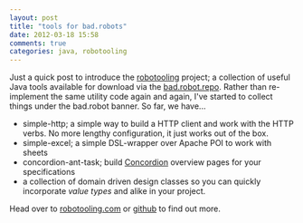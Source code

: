 ```yaml
---
layout: post
title: "tools for bad.robots"
date: 2012-03-18 15:58
comments: true
categories: java, robotooling
---
```


Just a quick post to introduce the [robotooling](http://robotooling.com) project;
a collection of useful Java tools available for download via the [bad.robot.repo](http://robotooling.com/maven).
Rather than re-implement the same utility code again and again, I've started to collect things under the bad.robot
banner. So far, we have...

<!-- more -->

* simple-http; a simple way to build a HTTP client and work with the HTTP verbs. No more lengthy configuration,
it just works out of the box.
* simple-excel; a simple DSL-wrapper over Apache POI to work with sheets
* concordion-ant-task; build [Concordion](http://www.concordion.org/) overview pages for your specifications
* a collection of domain driven design classes so you can quickly incorporate _value types_ and alike in your project.

Head over to [robotooling.com](http://robotooling.com) or [github](https://github.com/tobyweston) to find out
more.